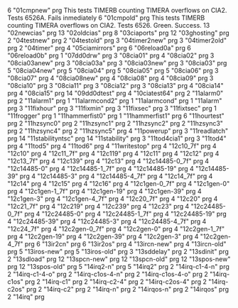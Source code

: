 6     "01cmpnew"          prg   This tests TIMERB counting TIMERA overflows on CIA2. Tests 6526A. Fails inmediately
6     "01cmpold"          prg   This tests TIMERB counting TIMERA overflows on CIA2. Tests 6526. Green. Success. 
13    "02newcias"         prg 
13    "02oldcias"         prg 
8     "03ciaports"        prg 
12    "03ghosting"        prg 
2     "04testnew"         prg 
2     "04testold"         prg 
3     "04timer2new"       prg 
3     "04timer2old"       prg 
2     "04timer"           prg 
4     "05ciamirrors"      prg 
6     "06reload0a"        prg 
6     "06reload0b"        prg 
1     "07dd0drw"          prg 
3     "08cia01"           prg 
4     "08cia02"           prg 
3     "08cia03anew"       prg 
3     "08cia03a"          prg 
3     "08cia03new"        prg 
3     "08cia03"           prg 
5     "08cia04new"        prg 
5     "08cia04"           prg 
5     "08cia05"           prg 
5     "08cia06"           prg 
3     "08cia07"           prg 
4     "08cia08new"        prg 
4     "08cia08"           prg 
4     "08cia09"           prg 
3     "08cia10"           prg 
3     "08cia11"           prg 
3     "08cia12"           prg 
3     "08cia13"           prg 
4     "08cia14"           prg 
4     "08cia15"           prg 
14    "09dd0dtest"        prg 
4     "10ciatest64"       prg 
2     "11alarm0"          prg 
2     "11alarm1"          prg 
1     "11alarmcond2"      prg 
1     "11alarmcond"       prg 
1     "11alarm"           prg 
3     "11fixhour"         prg 
3     "11fixmin"          prg 
3     "11fixsec"          prg 
3     "11fixtsec"         prg 
1     "11frogger"         prg 
1     "11hammerfist0"     prg 
1     "11hammerfist1"     prg 
6     "11hourtest"        prg 
2     "11hzsync0"         prg 
2     "11hzsync1"         prg 
2     "11hzsync2"         prg 
2     "11hzsync3"         prg 
2     "11hzsync4"         prg 
2     "11hzsync5"         prg 
4     "11powerup"         prg 
3     "11readlatch"       prg 
14    "11stabilityntsc"   prg 
14    "11stability"       prg 
3     "11tod4cia1"        prg 
3     "11tod4"            prg 
4     "11tod5"            prg 
4     "11tod6"            prg 
4     "11writestop"       prg 
4     "12c10_7f"          prg 
4     "12c10"             prg 
4     "12c11_7f"          prg 
4     "12c119"            prg 
4     "12c11"             prg 
4     "12c12"             prg 
4     "12c13_7f"          prg 
4     "12c139"            prg 
4     "12c13"             prg 
4     "12c14485-0_7f"     prg 
4     "12c14485-0"        prg 
4     "12c14485-1_7f"     prg 
4     "12c14485-19"       prg 
4     "12c14485-39"       prg 
4     "12c14485-3"        prg 
4     "12c14485-4_7f"     prg 
4     "12c14_7f"          prg 
4     "12c14"             prg 
4     "12c15"             prg 
4     "12c16"             prg 
4     "12c1gen-0_7f"      prg 
4     "12c1gen-0"         prg 
4     "12c1gen-1_7f"      prg 
4     "12c1gen-19"        prg 
4     "12c1gen-39"        prg 
4     "12c1gen-3"         prg 
4     "12c1gen-4_7f"      prg 
4     "12c20_7f"          prg 
4     "12c20"             prg 
4     "12c21_7f"          prg 
4     "12c219"            prg 
4     "12c239"            prg 
4     "12c23"             prg 
4     "12c24485-0_7f"     prg 
4     "12c24485-0"        prg 
4     "12c24485-1_7f"     prg 
4     "12c24485-19"       prg 
4     "12c24485-39"       prg 
4     "12c24485-3"        prg 
4     "12c24485-4_7f"     prg 
4     "12c24_7f"          prg 
4     "12c2gen-0_7f"      prg 
4     "12c2gen-0"         prg 
4     "12c2gen-1_7f"      prg 
4     "12c2gen-19"        prg 
4     "12c2gen-39"        prg 
4     "12c2gen-3"         prg 
4     "12c2gen-4_7f"      prg 
6     "13ir2cn"           prg 
6     "13ir2os"           prg 
4     "13ircn-new"        prg 
4     "13ircn-old"        prg 
5     "13iros-new"        prg 
5     "13iros-old"        prg 
3     "13sddelay"         prg 
2     "13sdinit"          prg 
2     "13sdload"          prg 
12    "13spcn-new"        prg 
12    "13spcn-old"        prg 
12    "13spos-new"        prg 
12    "13spos-old"        prg 
5     "14irq2-n"          prg 
5     "14irq2"            prg 
2     "14irq-c1-4-n"      prg 
2     "14irq-c1-4-o"      prg 
2     "14irq-c1os-4-n"    prg 
2     "14irq-c1os-4-o"    prg 
2     "14irq-c1os"        prg 
2     "14irq-c1"          prg 
2     "14irq-c2-4"        prg 
2     "14irq-c2os-4"      prg 
2     "14irq-c2os"        prg 
2     "14irq-c2"          prg 
2     "14irq-n"           prg 
2     "14irqos-n"         prg 
2     "14irqos"           prg 
2     "14irq"             prg